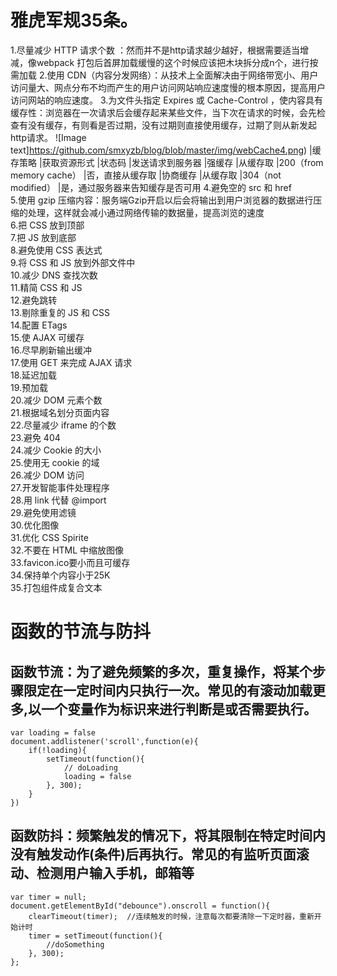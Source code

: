 # 雅虎军规35条。  
1.尽量减少 HTTP 请求个数 ：然而并不是http请求越少越好，根据需要适当增减，像webpack 打包后首屏加载缓慢的这个时候应该把木块拆分成n个，进行按需加载
2.使用 CDN（内容分发网络）：从技术上全面解决由于网络带宽小、用户访问量大、网点分布不均而产生的用户访问网站响应速度慢的根本原因，提高用户访问网站的响应速度。
3.为文件头指定 Expires 或 Cache-Control ，使内容具有缓存性：浏览器在一次请求后会缓存起来某些文件，当下次在请求的时候，会先检查有没有缓存，有则看是否过期，没有过期则直接使用缓存，过期了则从新发起http请求。
	![Image text]https://github.com/smxyzb/blog/blob/master/img/webCache4.png)
	|缓存策略	|获取资源形式	|状态码	|发送请求到服务器
	|强缓存	    |从缓存取	|200（from memory cache）	|否，直接从缓存取
	|协商缓存	|从缓存取	|304（not modified）	|是，通过服务器来告知缓存是否可用
4.避免空的 src 和 href  
5.使用 gzip 压缩内容：服务端Gzip开启以后会将输出到用户浏览器的数据进行压缩的处理，这样就会减小通过网络传输的数据量，提高浏览的速度  
6.把 CSS 放到顶部  
7.把 JS 放到底部  
8.避免使用 CSS 表达式  
9.将 CSS 和 JS 放到外部文件中  
10.减少 DNS 查找次数  
11.精简 CSS 和 JS  
12.避免跳转  
13.剔除重复的 JS 和 CSS  
14.配置 ETags  
15.使 AJAX 可缓存  
16.尽早刷新输出缓冲  
17.使用 GET 来完成 AJAX 请求  
18.延迟加载  
19.预加载  
20.减少 DOM 元素个数  
21.根据域名划分页面内容  
22.尽量减少 iframe 的个数  
23.避免 404  
24.减少 Cookie 的大小  
25.使用无 cookie 的域  
26.减少 DOM 访问  
27.开发智能事件处理程序    
28.用 link 代替 @import  
29.避免使用滤镜  
30.优化图像  
31.优化 CSS Spirite  
32.不要在 HTML 中缩放图像  
33.favicon.ico要小而且可缓存  
34.保持单个内容小于25K  
35.打包组件成复合文本  



# 函数的节流与防抖  
## 函数节流：为了避免频繁的多次，重复操作，将某个步骤限定在一定时间内只执行一次。常见的有滚动加载更多,以一个变量作为标识来进行判断是或否需要执行。    

``` 
var loading = false
document.addlistener('scroll',function(e){
	if(!loading){
		setTimeout(function(){
			// doLoading
			loading = false
		}, 300);
	}
})
```  
## 函数防抖：频繁触发的情况下，将其限制在特定时间内没有触发动作(条件)后再执行。常见的有监听页面滚动、检测用户输入手机，邮箱等
``` 
var timer = null;
document.getElementById("debounce").onscroll = function(){
    clearTimeout(timer);  //连续触发的时候，注意每次都要清除一下定时器，重新开始计时
    timer = setTimeout(function(){
        //doSomething
    }, 300);
};  
```  

